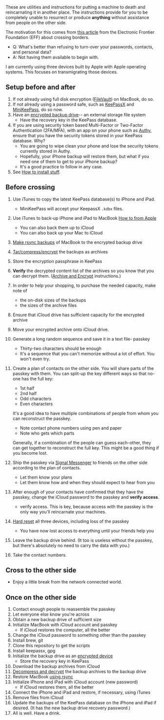 ---
---
These are utilities and instructions for putting a machine to death and
reincarnating it in another place.
The instructions provide for you to be completely unable to resurrect
or produce **anything**
without assistance from people on the other side.

The motivation for this comes from
[this article](https://ssd.eff.org/en/module/things-consider-when-crossing-us-border)
from the Electronic Frontier Foundation (EFF) about crossing borders.

* Q: What's better than refusing to turn-over your passwords, contacts,
  and personal data?
* A: Not having them available to begin with.

I am currently using three devices built by Apple with Apple operating systems.
This focuses on transmigrating those devices.

## Setup before and after
1. If not already using full disk encryption
    ([FileVault](https://support.apple.com/en-us/HT204837)) on MacBook, do so.
1. If not already using a password safe, such as
    [KeePassX](https://www.keepassx.org/) and
[MiniKeePass](https://itunes.apple.com/us/app/minikeepass-secure-password-manager/id451661808),
    do so now.
1. Have an [encrypted backup drive](encrypt)-- an external storage file system
    * Have the recovery key in the KeePass database.
1. If you are using security token based Multi-Factor or
    Two-Factor Authentication (2FA/MFA), with an app on your phone
    such as
    [Authy](https://itunes.apple.com/us/app/authy/id494168017),
    ensure that you have the security
    tokens stored in your KeePass database.  Why?
    * You are going to wipe clean your phone and lose the security tokens
        currently stored in Authy.
    * Hopefully, your iPhone backup will restore them, but what if you
        need one of them to get to your iPhone backup?
    * It's a good practice to follow in any case.
1. See [How to install stuff](install).

## Before crossing
1. Use iTunes to copy the latest KeePass database(s) to iPhone and iPad.
    * MiniKeePass will accept your KeepassX `.kdbx` files.
1. Use iTunes to back-up iPhone and iPad to MacBook
   [How to from Apple](https://support.apple.com/en-us/HT203977)
   * You can also back them up to iCloud
   * You can also back up your Mac to iCloud
1. [Make rsync backups](rsync#backup) of MacBook to the encrypted backup drive
1. [Tar/compress/encrypt](cryptar) the backups as archives
1. Store the encryption passphrase in KeePass
1. **Verify** the decrypted content list of the archives so you know
    that you can decrypt them.
    ([Archive and Encrypt](cryptar) instructions.)
1. In order to help your shopping, to purchase the needed capacity, make note of
    * the on-disk sizes of the backups
    * the sizes of the archive files
1. Ensure that iCloud drive has sufficient capacity for the encrypted archive
1. Move your encrypted archive onto iCloud drive.
1. Generate a long random sequence and save it in a text file- passkey
    * Thirty-two characters should be enough
    * It's a sequence that you can't memorize without a lot of effort.
     You won't even try.
1. Create a plan of contacts on the other side.
    You will share parts of the passkey with them.
    You can split-up the key different ways so that
    no-one has the full key:
    * 1st half
    * 2nd half
    * Odd characters
    * Even characters

    It's a good idea to have multiple combinations of people from
    whom you can reconstruct the passkey.
    * Note contact phone numbers using pen and paper
    * Note who gets which parts

    Generally, if a combination of the people can guess each-other, they can get
    together to reconstruct the full key.  This might be a good thing if
    you become lost.
1. Ship the passkey via
    [Signal Messenger](https://whispersystems.org/)
    to friends on the other side according to
    the plan of contacts.
    * Let them know your plans
    * Let them know how and when they should expect to hear from you
1. After enough of your contacts have confirmed that they have the passkey,
    change the iCloud password to the passkey and **verify access**.
    * verify access. This is key, because access with the passkey is the only
    way you'll reincarnate your machines.
1. [Hard reset](reset) all three devices, including loss of the passkey
    * You have now lost access to everything until your friends help you
1. Leave the backup drive behind. (It too is useless without the passkey,
    but there's absolutely no need to carry the data with you.)
1. Take the contact numbers.

## Cross to the other side
* Enjoy a little break from the network connected world.

## Once on the other side
1. Contact enough people to reassemble the passkey
1. Let everyone else know you're across
1. Obtain a new backup drive of sufficient size
1. Initialize MacBook with iCloud account and passkey
    * If iCloud restores the computer, all the better
1. Change the iCloud password to something other than the passkey
1. Install brew, git
1. Clone this repository to get the scripts
1. Install keepassx, gpg
1. Initialize the backup drive as an [encrypted device](encrypt)
    * Store the recovery key in KeePass
1. Download the backup archives from iCloud
1. [Decompress and decrypt](cryptar) the backup archives to the backup drive
1. Restore MacBook [using rsync](rsync)
1. Initialize iPhone and iPad with iCloud account (new password)
    * If iCloud restores them, all the better
1. Connect the iPhone and iPad and restore, if necessary, using iTunes
1. Remove files from iCloud
1. Update the backups of the KeePass database on the iPhone and iPad
    if desired. (It has the new backup drive recovery password.)
1. All is well. Have a drink.
